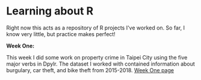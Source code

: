 # Learning about R
Right now this acts as a repository of R projects I've worked on. So far, I know very little, but practice makes perfect!

**Week One:**  

This week I did some work on property crime in Taipei City using the five major verbs in Dpylr. The dataset I worked with contained information about burgulary, car theft, and bike theft from 2015-2018. [Week One page](https://interrumpere.github.io/19.03.2019/Dplyr_Verbs.html)
